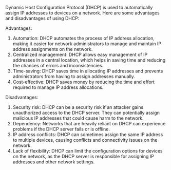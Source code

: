Dynamic Host Configuration Protocol (DHCP) is used to automatically assign IP addresses to devices on a network. Here are some advantages and disadvantages of using DHCP:

Advantages:
1. Automation: DHCP automates the process of IP address allocation, making it easier for network administrators to manage and maintain IP address assignments on the network.
2. Centralized management: DHCP allows easy management of IP addresses in a central location, which helps in saving time and reducing the chances of errors and inconsistencies.
3. Time-saving: DHCP saves time in allocating IP addresses and prevents administrators from having to assign addresses manually.
4. Cost-effective: DHCP saves money by reducing the time and effort required to manage IP address allocations.

Disadvantages:
1. Security risk: DHCP can be a security risk if an attacker gains unauthorized access to the DHCP server. They can potentially assign malicious IP addresses that could cause harm to the network.
2. Dependency: Networks that are heavily reliant on DHCP can experience problems if the DHCP server fails or is offline.
3. IP address conflicts: DHCP can sometimes assign the same IP address to multiple devices, causing conflicts and connectivity issues on the network.
4. Lack of flexibility: DHCP can limit the configuration options for devices on the network, as the DHCP server is responsible for assigning IP addresses and other network settings.
